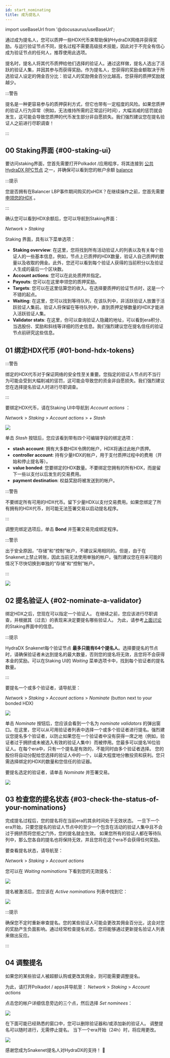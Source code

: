 ```yaml
---
id: start_nominating
title: 成为提名人
---
```


import useBaseUrl from '@docusaurus/useBaseUrl';

通过成为提名人，您可以质押一些HDX代币来帮助保护HydraDX网络并获得奖励。与运行验证节点不同，提名过程不需要高级技术技能，因此对于不完全有信心成为验证节点的任何人，推荐使用此选项。

提名时，提名人将其代币质押给他们选择的验证人。通过这样做，提名人选出了活跃的验证人集，并因其参与而获得奖励。作为提名人，您获得的奖励金额取决于所选验证人设定的佣金百分比：验证人的奖励佣金百分比越高，您获得的质押奖励就越少。

:::警告

提名是一种更容易参与的质押获利方式，但它也带有一定程度的风险。如果您质押的验证人行为异常（例如，无法维持所需的正常运行时间），大幅消减的惩罚就会发生，这可能会导致您质押的代币发生部分非自愿损失。我们强烈建议您在提名验证人之前进行尽职调查！

:::

## 00 Staking界面 {#00-staking-ui}

要访问staking界面，您首先需要打开Polkadot /应用程序，将其连接到 [公共HydraDX RPC节点](/polkadotjs_apps_public) 之一，并确保可以看到您的帐户余额 [balance](https://polkadot.js.org/apps/?rpc=wss%3A%2F%2Frpc-01.snakenet.hydradx.io#/accounts)

:::提示

您是否拥有在Balancer LBP事件期间购买的xHDX？在继续操作之前，您首先需要 [申领您的HDX](/claim) 。

:::

确认您可以看到HDX余额后，您可以导航到Staking界面：

*Network* > *Staking*

Staking 界面，具有以下菜单选项：

* **Staking overview**: 在这里，您将找到所有活动验证人的列表以及有关每个验证人的一些基本信息，例如，节点上已质押的HDX数量，验证人自己质押的数量以及收取的佣金。此外，您还可以看到每个验证人获得的当前积分以及验证人生成的最后一个区块数。
* **Account actions**: 您可以在此处质押并指定。
* **Payouts**: 您可以在这里申领您的质押奖励。
* **Targets**: 您可以在这里估算您的收入。在选择要质押的验证节点时，这是一个不错的起点。
* **Waiting**: 在这里，您可以找到等待队列，在该队列中，非活跃验证人放置于活跃验证人集前。验证人将保留在等待队列中，直到质押足够数量的HDX才能进入活跃验证人集。
* **Validator stats**: 在这里，你可以查询验证人隐藏的地址，可以看到era积分、当选股份、奖励和斜线等详细的历史信息。我们强烈建议您在提名信任的验证节点前研究这些信息。

## 01 绑定HDX代币 {#01-bond-hdx-tokens}

:::警告

绑定的HDX代币对于保证网络的安全性至关重要。您指定的验证人节点的不当行为可能会受到大幅削减的惩罚，这可能会导致您的资金非自愿损失。我们强烈建议您在选择提名验证人时进行尽职调查。

:::

要绑定HDX代币，请在Staking UI中导航到 *Account actions* ：

*Network* > *Staking* > *Account actions* > *+ Stash*

<div style={{textAlign: 'center'}}>
  <img src={useBaseUrl('/nominator-guide/bond-hdx-1.png')} />
</div>

单击 *Stash* 按钮后，您应该看到带有四个可编辑字段的绑定选项： 
* **stash account**: 拥有大多数HDX令牌的帐户，HDX将通过此帐户质押。
* **controller account**: 持有少量HDX的帐户，用于支付质押过程中的费用（开始和停止提名等）。
* **value bonded**: 您要绑定的HDX数量。不要绑定您拥有的所有HDX，而是留下一些以支付以后发生的交易费用。
* **payment destination**: 权益奖励将被发送到的帐户。

:::警告

不要绑定所有可用的HDX代币。留下少量HDX以支付交易费用。如果您绑定了所有拥有的HDX代币，则可能无法签署交易以启动提名程序。

:::

调整完绑定选项后，单击 **Bond** 并签署交易完成绑定程序。 

:::警示

出于安全原因，“存储”和“控制”帐户，不建议采用相同的。但是，由于在Snakenet上禁止转账，因此当前无法使用单独的帐户。强烈建议您在将来可能的情况下尽快切换到单独的“存储”和“控制”帐户。

:::

<div style={{textAlign: 'center'}}>
  <img src={useBaseUrl('/nominator-guide/bond-hdx-2.png')} />
</div>

## 02 提名验证人 {#02-nominate-a-validator}

绑定HDX之后，您现在可以指定一个验证人。 在继续之前，您应该进行尽职调查，并根据其（过去）的表现来决定要提名哪些验证人。 为此，请参考[上面讨论](#00-staking-ui)的Staking界面中的信息。

:::提示

HydraDX Snakenet每个验证节点 **最多只能有64个提名人**。选择要提名的节点时，请确保验证者未达到提名的最大数量，否则您的提名将无效，且您将不会获得本金的奖励。可以在Staking UI的 *Waiting* 菜单选项卡中，找到每个验证者的提名数量。

:::

要提名一个或多个验证者，请导航至：

*Network* > *Staking* > *Account actions* > *Nominate* (button next to your bonded HDX)

<div style={{textAlign: 'center'}}>
  <img src={useBaseUrl('/nominator-guide/nominate-validator-1.png')} />
</div>

单击 *Nominate* 按钮后，您应该会看到一个名为 *nominate validators* 的弹出窗口。在这里，您可以从可用验证者列表中选择一个或多个验证者进行提名。强烈建议您提名多个验证者，以防止如果您在一个验证者中没有获得一席之地（例如，验证者过于拥挤或未被选入有效的验证人集中）而被停用。您最多可以提名16位验证人。在每个era中，只有一个提名是有效的，不能同时由多个验证者选择。 您的股份将自动分配给您选择的验证人中的一个，以最大程度地分散投资和获利。您只需选择绑定的HDX的数量和您信任的验证器。  

要提名选定的验证者，请单击 _Nominate_ 并签署交易。

<div style={{textAlign: 'center'}}>
  <img src={useBaseUrl('/nominator-guide/nominate-validator-2.png')} />
</div>


## 03 检查您的提名状态 {#03-check-the-status-of-your-nominations}

完成提名过程后，您的提名将在当前era的其余时间处于无效状态。 一旦下一个era开始，只要您提名的验证人节点中的至少一个包含在活动的验证人集中且不会过于拥挤而将您拒之门外，您的提名就会生效。 如果您所有的验证人都在等待队列中，那么您各自的提名也将保持无效，并且您将在这个era不会获得任何奖励。

要查看提名状态，请导航至：

*Network* > *Staking* > *Account actions*

您可以在 *Waiting nominations* 下看到您的无效提名：

<div style={{textAlign: 'center'}}>
  <img src={useBaseUrl('/nominator-guide/nominate-validator-3.png')} />
</div>

提名被激活后，您应该在 *Active nominations* 列表中找到它：

<div style={{textAlign: 'center'}}>
  <img src={useBaseUrl('/nominator-guide/nominate-validator-4.png')} />
</div>  

:::提示

确保您不定时重新审查提名。您的某些验证人可能会更改其佣金百分比，这会对您的奖励产生负面影响。通过经常检查提名状态，您将能够通过更新提名验证人列表来做出反应。  

:::

## 04 调整提名

如果您的某些验证人被超额认购或更改其佣金，则可能需要调整提名。

为此，请打开Polkadot / apps并导航至：
*Network* > *Staking* > *Account actions*

点击您的帐户详细信息旁边的三个点，然后选择 _Set nominees_：

<div style={{textAlign: 'center'}}>
  <img src={useBaseUrl('/nominator-guide/nominate-set-nominees.png')} />
</div>

在下面可能已经熟悉的窗口中，您可以删除验证器和/或添加新的验证人。
调整提名可以随时进行，无需停止提名。 当下一个era开始（24h）时，将应用更改。

<div style={{textAlign: 'center'}}>
  <img src={useBaseUrl('/nominator-guide/nominate-validator-2.png')} />
</div>  


感谢您成为Snakenet提名人对HydraDX的支持！ 🎉
